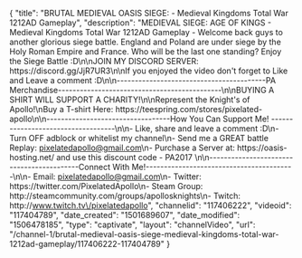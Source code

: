 {
    "title": "BRUTAL MEDIEVAL OASIS SIEGE:  - Medieval Kingdoms Total War 1212AD Gameplay",
    "description": "MEDIEVAL SIEGE: AGE OF KINGS - Medieval Kingdoms Total War 1212AD Gameplay - Welcome back guys to another glorious siege battle.  England and Poland are under siege by the Holy Roman Empire and France. Who will be the last one standing? Enjoy the Siege Battle :D\n\nJOIN MY DISCORD SERVER: https:\/\/discord.gg\/JjR7UR3\n\nIf you enjoyed the video don't forget to Like and Leave a comment :D\n\n-----------------------------------------PA Merchandise---------------------------------------------\n\nBUYING A SHIRT WILL SUPPORT A CHARITY!\n\nRepresent the Knight's of Apollo!\nBuy a T-shirt Here: https:\/\/teespring.com\/stores\/pixelated-apollo\n\n----------------------------------How You Can Support Me! -----------------------------------\n\n- Like, share and leave a comment :D\n- Turn OFF adblock or whitelist my channel\n- Send me a GREAT battle Replay: pixelatedapollo@gmail.com\n- Purchase a Server at: https:\/\/oasis-hosting.net\/ and use this discount code - PA2017 \n\n------------------------------------------Connect With Me!-----------------------------------------\n\n- Email: pixelatedapollo@gmail.com\n- Twitter: https:\/\/twitter.com\/PixelatedApollo\n- Steam Group:  http:\/\/steamcommunity.com\/groups\/apollosknights\n- Twitch: http:\/\/www.twitch.tv\/pixelatedapollo",
    "channelid": "117406222",
    "videoid": "117404789",
    "date_created": "1501689607",
    "date_modified": "1506478185",
    "type": "captivate",
    "layout": "channelVideo",
    "url": "\/channel-1\/brutal-medieval-oasis-siege-medieval-kingdoms-total-war-1212ad-gameplay\/117406222-117404789"
}